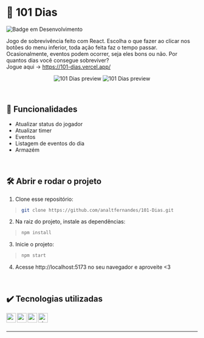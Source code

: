 # :game_die: 101 Dias

![Badge em Desenvolvimento](http://img.shields.io/static/v1?label=STATUS&message=EM%20DESENVOLVIMENTO&color=success&style=for-the-badge)

Jogo de sobrevivência feito com React. Escolha o que fazer ao clicar nos botões do menu inferior, toda ação feita faz o tempo passar. Ocasionalmente, eventos podem ocorrer, seja eles bons ou não. Por quantos dias você consegue sobreviver?
<br />
Jogue aqui -> https://101-dias.vercel.app/

<div align=center>
 
  ![101 Dias preview](https://user-images.githubusercontent.com/97851922/221431206-90a1cacd-9a20-4de7-a247-89dec14ebb76.png)
  ![101 Dias preview](https://user-images.githubusercontent.com/97851922/221431224-fc9cba57-c43b-44b9-acba-702e3b8d7334.png)
  
</div>

<br />

## :hammer: Funcionalidades
- Atualizar status do jogador
- Atualizar timer
- Eventos
- Listagem de eventos do dia
- Armazém

<br />

## :hammer_and_wrench: Abrir e rodar o projeto
1. Clone esse repositório:
>```bash
> git clone https://github.com/analtfernandes/101-Dias.git
>```

2. Na raiz do projeto, instale as dependências:
>```bash
> npm install
>```

3. Inicie o projeto:
>```bash
> npm start
>```

4. Acesse http://localhost:5173 no seu navegador e aproveite <3

<br />

## :heavy_check_mark: Tecnologias utilizadas
<img align="left" alt="react" height="25px" src="https://img.shields.io/badge/-React-5ED3F3?logo=react&logoColor=white" />
<img align="left" alt="react-router-dom" height="25px" src="https://img.shields.io/badge/React-Router-5ED3F3" />
<img align="left" alt="react-icons" height="25px" src="https://img.shields.io/badge/React-Icons-5ED3F3" />
<img align="left" alt="styled-components" height="25px" src="https://img.shields.io/badge/styled-components-violet?logo=styled-components" />


<br />
<br />

---
